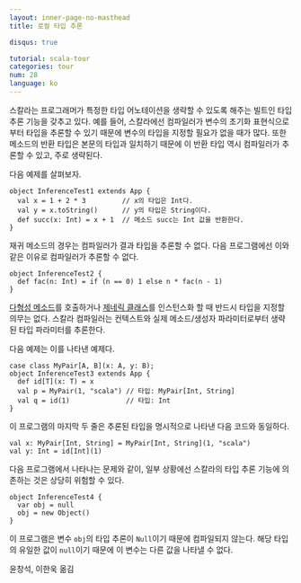 ```yaml
---
layout: inner-page-no-masthead
title: 로컬 타입 추론

disqus: true

tutorial: scala-tour
categories: tour
num: 28
language: ko
---
```


스칼라는 프로그래머가 특정한 타입 어노테이션을 생략할 수 있도록 해주는 빌트인 타입 추론 기능을 갖추고 있다. 예를 들어, 스칼라에선 컴파일러가 변수의 초기화 표현식으로부터 타입을 추론할 수 있기 때문에 변수의 타입을 지정할 필요가 없을 때가 많다. 또한 메소드의 반환 타입은 본문의 타입과 일치하기 때문에 이 반환 타입 역시 컴파일러가 추론할 수 있고, 주로 생략된다.

다음 예제를 살펴보자.

    object InferenceTest1 extends App {
      val x = 1 + 2 * 3         // x의 타입은 Int다.
      val y = x.toString()      // y의 타입은 String이다.
      def succ(x: Int) = x + 1  // 메소드 succ는 Int 값을 반환한다.
    }

재귀 메소드의 경우는 컴파일러가 결과 타입을 추론할 수 없다. 다음 프로그램에선 이와 같은 이유로 컴파일러가 추론할 수 없다.

    object InferenceTest2 {
      def fac(n: Int) = if (n == 0) 1 else n * fac(n - 1)
    }

[다형성 메소드](polymorphic-methods.html)를 호출하거나 [제네릭 클래스](generic-classes.html)를 인스턴스화 할 때 반드시 타입을 지정할 의무는 없다. 스칼라 컴파일러는 컨텍스트와 실제 메소드/생성자 파라미터로부터 생략된 타입 파라미터를 추론한다.

다음 예제는 이를 나타낸 예제다.

    case class MyPair[A, B](x: A, y: B);
    object InferenceTest3 extends App {
      def id[T](x: T) = x
      val p = MyPair(1, "scala") // 타입: MyPair[Int, String]
      val q = id(1)              // 타입: Int
    }

이 프로그램의 마지막 두 줄은 추론된 타입을 명시적으로 나타낸 다음 코드와 동일하다.

    val x: MyPair[Int, String] = MyPair[Int, String](1, "scala")
    val y: Int = id[Int](1)

다음 프로그램에서 나타나는 문제와 같이, 일부 상황에선 스칼라의 타입 추론 기능에 의존하는 것은 상당히 위험할 수 있다.

    object InferenceTest4 {
      var obj = null
      obj = new Object()
    }

이 프로그램은 변수 `obj`의 타입 추론이 `Null`이기 때문에 컴파일되지 않는다. 해당 타입의 유일한 값이 `null`이기 때문에 이 변수는 다른 값을 나타낼 수 없다.

윤창석, 이한욱 옮김